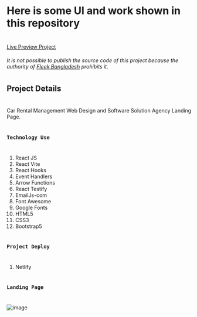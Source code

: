 # Here is some UI and work shown in this repository
#
[Live Preview Project](https://carrentalfleek.netlify.app/)
###### It is not possible to publish the source code of this project because the authority of [Fleek Bangladesh](https://fleek.com.bd) prohibits it.
#
## Project Details
#
Car Rental Management Web Design and Software Solution Agency Landing Page. 
#
### `Technology Use`
#
1. React JS
2. React Vite
3. React Hooks
4. Event Handlers
5. Arrow Functions
6. React Testify
7. EmailJs-com
8. Font Awesome
9. Google Fonts
10. HTML5
11. CSS3
12. Bootstrap5

#
### `Project Deploy`
#
1. Netlify
    

#
### `Landing Page`
#
![image](https://github.com/user-attachments/assets/9149ebb7-294f-46f1-b152-0a50d19e9435)
#
